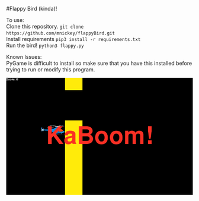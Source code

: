 #Flappy Bird (kinda)!  

To use:  
Clone this repository.  `git clone https://github.com/mnickey/flappyBird.git`  
Install requirements `pip3 install -r requirements.txt`  
Run the bird! `python3 flappy.py`  

Known Issues:  
PyGame is difficult to install so make sure that you have this installed before trying to run or modify this program.  

![Screenshot](Screen_Shot.png)
